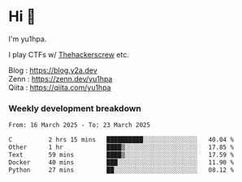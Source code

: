 # Hi 👋

I'm yu1hpa.

I play CTFs w/ [Thehackerscrew](https://www.thehackerscrew.team/) etc.

Blog : https://blog.y2a.dev  
Zenn : https://zenn.dev/yu1hpa  
Qiita : https://qiita.com/yu1hpa  

### Weekly development breakdown

<!--START_SECTION:waka-->

```txt
From: 16 March 2025 - To: 23 March 2025

C          2 hrs 15 mins   ██████████░░░░░░░░░░░░░░░   40.04 %
Other      1 hr            ████▒░░░░░░░░░░░░░░░░░░░░   17.85 %
Text       59 mins         ████▒░░░░░░░░░░░░░░░░░░░░   17.59 %
Docker     40 mins         ███░░░░░░░░░░░░░░░░░░░░░░   11.90 %
Python     27 mins         ██░░░░░░░░░░░░░░░░░░░░░░░   08.12 %
```

<!--END_SECTION:waka-->

